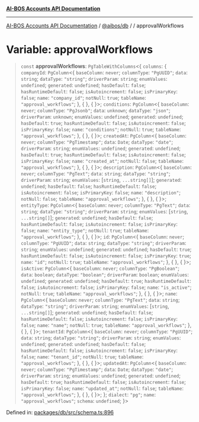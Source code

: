 [**AI-BOS Accounts API Documentation**](../../../README.md)

***

[AI-BOS Accounts API Documentation](../../../README.md) / [@aibos/db](../README.md) / [](../README.md) / approvalWorkflows

# Variable: approvalWorkflows

> `const` **approvalWorkflows**: `PgTableWithColumns`\<\{ `columns`: \{ `companyId`: `PgColumn`\<\{ `baseColumn`: `never`; `columnType`: `"PgUUID"`; `data`: `string`; `dataType`: `"string"`; `driverParam`: `string`; `enumValues`: `undefined`; `generated`: `undefined`; `hasDefault`: `false`; `hasRuntimeDefault`: `false`; `isAutoincrement`: `false`; `isPrimaryKey`: `false`; `name`: `"company_id"`; `notNull`: `true`; `tableName`: `"approval_workflows"`; \}, \{ \}, \{ \}\>; `conditions`: `PgColumn`\<\{ `baseColumn`: `never`; `columnType`: `"PgJsonb"`; `data`: `unknown`; `dataType`: `"json"`; `driverParam`: `unknown`; `enumValues`: `undefined`; `generated`: `undefined`; `hasDefault`: `true`; `hasRuntimeDefault`: `false`; `isAutoincrement`: `false`; `isPrimaryKey`: `false`; `name`: `"conditions"`; `notNull`: `true`; `tableName`: `"approval_workflows"`; \}, \{ \}, \{ \}\>; `createdAt`: `PgColumn`\<\{ `baseColumn`: `never`; `columnType`: `"PgTimestamp"`; `data`: `Date`; `dataType`: `"date"`; `driverParam`: `string`; `enumValues`: `undefined`; `generated`: `undefined`; `hasDefault`: `true`; `hasRuntimeDefault`: `false`; `isAutoincrement`: `false`; `isPrimaryKey`: `false`; `name`: `"created_at"`; `notNull`: `false`; `tableName`: `"approval_workflows"`; \}, \{ \}, \{ \}\>; `description`: `PgColumn`\<\{ `baseColumn`: `never`; `columnType`: `"PgText"`; `data`: `string`; `dataType`: `"string"`; `driverParam`: `string`; `enumValues`: \[`string`, `...string[]`\]; `generated`: `undefined`; `hasDefault`: `false`; `hasRuntimeDefault`: `false`; `isAutoincrement`: `false`; `isPrimaryKey`: `false`; `name`: `"description"`; `notNull`: `false`; `tableName`: `"approval_workflows"`; \}, \{ \}, \{ \}\>; `entityType`: `PgColumn`\<\{ `baseColumn`: `never`; `columnType`: `"PgText"`; `data`: `string`; `dataType`: `"string"`; `driverParam`: `string`; `enumValues`: \[`string`, `...string[]`\]; `generated`: `undefined`; `hasDefault`: `false`; `hasRuntimeDefault`: `false`; `isAutoincrement`: `false`; `isPrimaryKey`: `false`; `name`: `"entity_type"`; `notNull`: `true`; `tableName`: `"approval_workflows"`; \}, \{ \}, \{ \}\>; `id`: `PgColumn`\<\{ `baseColumn`: `never`; `columnType`: `"PgUUID"`; `data`: `string`; `dataType`: `"string"`; `driverParam`: `string`; `enumValues`: `undefined`; `generated`: `undefined`; `hasDefault`: `true`; `hasRuntimeDefault`: `false`; `isAutoincrement`: `false`; `isPrimaryKey`: `true`; `name`: `"id"`; `notNull`: `true`; `tableName`: `"approval_workflows"`; \}, \{ \}, \{ \}\>; `isActive`: `PgColumn`\<\{ `baseColumn`: `never`; `columnType`: `"PgBoolean"`; `data`: `boolean`; `dataType`: `"boolean"`; `driverParam`: `boolean`; `enumValues`: `undefined`; `generated`: `undefined`; `hasDefault`: `true`; `hasRuntimeDefault`: `false`; `isAutoincrement`: `false`; `isPrimaryKey`: `false`; `name`: `"is_active"`; `notNull`: `true`; `tableName`: `"approval_workflows"`; \}, \{ \}, \{ \}\>; `name`: `PgColumn`\<\{ `baseColumn`: `never`; `columnType`: `"PgText"`; `data`: `string`; `dataType`: `"string"`; `driverParam`: `string`; `enumValues`: \[`string`, `...string[]`\]; `generated`: `undefined`; `hasDefault`: `false`; `hasRuntimeDefault`: `false`; `isAutoincrement`: `false`; `isPrimaryKey`: `false`; `name`: `"name"`; `notNull`: `true`; `tableName`: `"approval_workflows"`; \}, \{ \}, \{ \}\>; `tenantId`: `PgColumn`\<\{ `baseColumn`: `never`; `columnType`: `"PgUUID"`; `data`: `string`; `dataType`: `"string"`; `driverParam`: `string`; `enumValues`: `undefined`; `generated`: `undefined`; `hasDefault`: `false`; `hasRuntimeDefault`: `false`; `isAutoincrement`: `false`; `isPrimaryKey`: `false`; `name`: `"tenant_id"`; `notNull`: `true`; `tableName`: `"approval_workflows"`; \}, \{ \}, \{ \}\>; `updatedAt`: `PgColumn`\<\{ `baseColumn`: `never`; `columnType`: `"PgTimestamp"`; `data`: `Date`; `dataType`: `"date"`; `driverParam`: `string`; `enumValues`: `undefined`; `generated`: `undefined`; `hasDefault`: `true`; `hasRuntimeDefault`: `false`; `isAutoincrement`: `false`; `isPrimaryKey`: `false`; `name`: `"updated_at"`; `notNull`: `false`; `tableName`: `"approval_workflows"`; \}, \{ \}, \{ \}\>; \}; `dialect`: `"pg"`; `name`: `"approval_workflows"`; `schema`: `undefined`; \}\>

Defined in: [packages/db/src/schema.ts:896](https://github.com/pohlai88/accounts/blob/48103fb36d28b2b9bfb33472b6de2f719773cde9/packages/db/src/schema.ts#L896)
